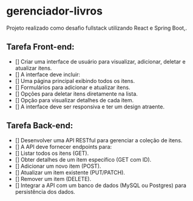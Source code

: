 # gerenciador-livros
Projeto realizado como desafio fullstack utilizando React e Spring Boot,.

## Tarefa Front-end:
- [] Criar uma interface de usuário para visualizar, adicionar, deletar e atualizar
itens.
- [] A interface deve incluir:
- [] Uma página principal exibindo todos os itens.
- [] Formulários para adicionar e atualizar itens.
- [] Opções para deletar itens diretamente na lista.
- [] Opção para visualizar detalhes de cada item.
- [] A interface deve ser responsiva e ter um design atraente.

## Tarefa Back-end:
- [] Desenvolver uma API RESTful para gerenciar a coleção de itens.
- [] A API deve fornecer endpoints para:
- [] Listar todos os itens (GET).
- [] Obter detalhes de um item específico (GET com ID).
- [] Adicionar um novo item (POST).
- [] Atualizar um item existente (PUT/PATCH).
- [] Remover um item (DELETE).
- [] Integrar a API com um banco de dados (MySQL ou Postgres) para
persistência dos dados.
